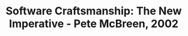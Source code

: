 ---
wip:            true
short-title:    Software Craftsmanship
title:          "Software Craftsmanship: The New Imperative - Pete McBreen, 2002"
link:           http://www.mcbreen.ab.ca/SoftwareCraftsmanship/index.html
notes:
    - teaser: Software engineering is suited to large systems projects
      quotes:
        - text: Software engineering was invented to tackle the problems of really large NATO systems projects.
          position: page 1
        - text: ...programming environments have evolved to support small groups, software management methods have not.
          position: page 24
    - teaser: Favor continuous communication over written requirements
      quotes:
        - text: It is practically impossible to be precise and unambiguous in English (or in any other language...)
          position: page 14
        - text: "...make sure that developers keep on talking to their users because we cannot afford the mistakes that could arise from alternative interpretations of a written requirements document"
          position: page 14
        - text: ...we have a lot of technology... to allow us to program..., but practically nothing to help us design what the user needs and even less on how to find out what the user really needs
          position: page 15
    - teaser: Build by increments
      quotes:
        - text: ...creating an evolvable design that can be tested is more effective than trying to create the perfect design on the drawing board.
          position: page 28
    - teaser: Developing requires Skill
      quotes:
        - text: A lot of technical knowledge is needed to be effective, but that knowledge is ineffective without the practiced skill with the tools...
          position: page 28
---